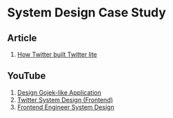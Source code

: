 # System Design Case Study

## Article

1. [How Twitter built Twitter lite](https://blog.x.com/engineering/en_us/topics/open-source/2017/how-we-built-twitter-lite)

## YouTube

1. [Design Gojek-like Application](https://www.youtube.com/watch?v=-MbMTcjSmj0)
2. [Twitter System Design (Frontend)](https://www.youtube.com/watch?v=a_fMJUwx86k)
3. [Frontend Engineer System Design](https://www.youtube.com/@FrontEndEngineer)